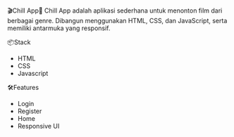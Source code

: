🎬Chill App🍿
Chill App adalah aplikasi sederhana untuk menonton film dari berbagai genre. Dibangun menggunakan HTML, CSS, dan JavaScript, serta memiliki antarmuka yang responsif.

📦Stack
- HTML
- CSS
- Javascript

🛠Features
- Login
- Register
- Home
- Responsive UI
